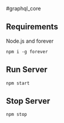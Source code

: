 #graphql_core

## Requirements
Node.js and forever
```
npm i -g forever
```

## Run Server
```
npm start
```

## Stop Server
```
npm stop
```